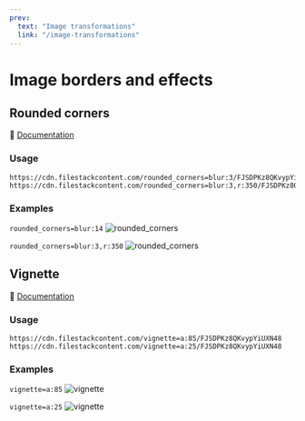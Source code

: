 ```yaml
---
prev:
  text: "Image transformations"
  link: "/image-transformations"
---
```


# Image borders and effects

## Rounded corners

🔗 [Documentation](https://www.filestack.com/docs/api/processing/#rounded-corners)

### Usage

```
https://cdn.filestackcontent.com/rounded_corners=blur:3/FJSDPKz8QKvypYiUXN48
https://cdn.filestackcontent.com/rounded_corners=blur:3,r:350/FJSDPKz8QKvypYiUXN48
```

### Examples

`rounded_corners=blur:14`
![rounded_corners](https://cdn.filestackcontent.com/rounded_corners=blur:14/FJSDPKz8QKvypYiUXN48)

`rounded_corners=blur:3,r:350`
![rounded_corners](https://cdn.filestackcontent.com/rounded_corners=blur:3,r:350/FJSDPKz8QKvypYiUXN48)

## Vignette

🔗 [Documentation](https://www.filestack.com/docs/api/processing/#vignette)

### Usage

```
https://cdn.filestackcontent.com/vignette=a:85/FJSDPKz8QKvypYiUXN48
https://cdn.filestackcontent.com/vignette=a:25/FJSDPKz8QKvypYiUXN48
```

### Examples

`vignette=a:85`
![vignette](https://cdn.filestackcontent.com/vignette=a:85/FJSDPKz8QKvypYiUXN48)

`vignette=a:25`
![vignette](https://cdn.filestackcontent.com/vignette=a:25/FJSDPKz8QKvypYiUXN48)
